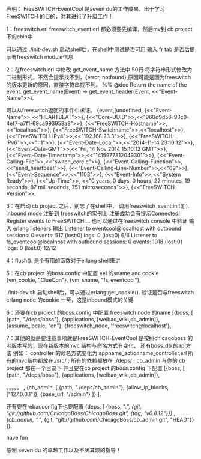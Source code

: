 
声明：
FreeSWITCH-EventCool 是seven du的工作成果，出于学习FreeSWITCH 的目的，对其进行了升级工作！



1：freeswitch.erl  freeswitch_event.erl 都必须要先编译，然后mv到  cb project 下的ebin中

可以通过
./init-dev.sh 启动shell后，在shell中测试是否可用  输入 fr   tab 是否后提示有freeswitch module信息


2：在freeswitch.erl 中修改 get_event_name 方法中 50行
将字符串形式修改为 二进制形式，不然会提示找不到，{error, notfound},原因可能是因为freeswitch的版本更新的原因，直接字符串找不到。
%% @doc Return the name of the event.
get_event_name(Event) ->
     get_event_header(Event, <<"Event-Name">>).

可以从freeswitch返回的事件中求证。
 {event,[undefined,
                  {<<"Event-Name">>,<<"HEARTBEAT">>},
                  {<<"Core-UUID">>,<<"960d9d56-93c0-4ef7-a7f1-69ca993958a8">>},
                  {<<"FreeSWITCH-Hostname">>,<<"localhost">>},
                  {<<"FreeSWITCH-Switchname">>,<<"localhost">>},
                  {<<"FreeSWITCH-IPv4">>,<<"192.168.23.3">>},
                  {<<"FreeSWITCH-IPv6">>,<<"::1">>},
                  {<<"Event-Date-Local">>,<<"2014-11-14 23:10:12">>},
                  {<<"Event-Date-GMT">>,<<"Fri, 14 Nov 2014 15:10:12 GMT">>},
                  {<<"Event-Date-Timestamp">>,<<"1415977812049301">>},
                  {<<"Event-Calling-File">>,<<"switch_core.c">>},
                  {<<"Event-Calling-Function">>,<<"send_heartbeat">>},
                  {<<"Event-Calling-Line-Number">>,<<"69">>},
                  {<<"Event-Sequence">>,<<"1103">>},
                  {<<"Event-Info">>,<<"System Ready">>},
                  {<<"Up-Time">>,
                   <<"0 years, 0 days, 0 hours, 22 minutes, 19 seconds, 87 milliseconds, 751 microseconds">>},
                  {<<"FreeSWITCH-Version">>,
                  
3：在启动 cb project 之后，别忘了在shell中， 调用freeswitch_event:init([]). inbound mode 注册到 freeswitch的实例上
   注册成功会有提示Connected! Register events to FreeSWITCH …
也可以通过在freeswitch console 中验证
输入  erlang listeners
输出
Listener to eventcool@localhost with outbound sessions: 0 events: 517 (lost:0) logs: 0 (lost:0) 6/6
Listener to fs_eventcool@localhost with outbound sessions: 0 events: 1018 (lost:0) logs: 0 (lost:0) 12/12


4：flush().  是个有用的函数对于erlang shell来讲


5：在cb project 的boss.config 中配置 eel 的sname and cookie  
{vm_cookie, "ClueCon"},
   {vm_sname, "fs_eventcool”},

./init-dev.sh 启动shell后，可以通过erlang:get_cookie(). 验证是否与freeswitch erlang node 的cookie 一至，这是inbound模式的关键

6：还要在cb project 的boss.config 中配置  freeswitch node 的name
[{boss, [
    {path, "./deps/boss"},
    {applications, [weibao_wiki,cb_admin]},
    {assume_locale, "en"},
    {freeswitch_node, 'freeswitch@localhost'},

7：其他的就是要注意事项就是FreeSWITCH-EventCool 是按照chicagoboss 的老版本写的，现在新版本的mvc 结构与命名方式有变化，
还有boss_db 的api方法
例如： controller 的命名方式变化为  appname_actionname_controller.erl
所有的mvc结构都放在./src/ ; 
所有的依赖都放在 ./deps/ ;
cb_admin 与你的 cb project 都在一个目录下
并且要在cb project 的boss.config 下配置
[{boss, [
    {path, "./deps/boss"},
    {applications, [weibao_wiki,cb_admin]},

。。。。。
,
 {cb_admin, [
        {path, "./deps/cb_admin"},
        {allow_ip_blocks, ["127.0.0.1"]},
        {base_url, "/admin"}
    ]}
].

还有要在rebar.config下也要配置
{deps, [
  {boss, ".*", {git, "git://github.com/ChicagoBoss/ChicagoBoss.git", {tag, "v0.8.12"}}}
  ,{cb_admin, ".*", {git, "git://github.com/ChicagoBoss/cb_admin.git", "HEAD"}}
]}.

have fun

感谢 seven du 的卓越工作以及不厌其烦的指导！